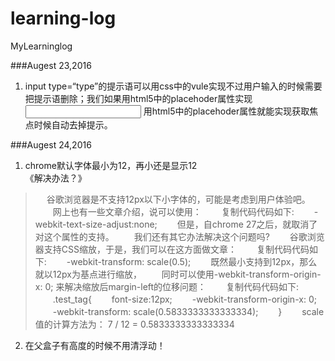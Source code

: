 # learning-log
MyLearninglog

###Augest 23,2016
1. input type=“type”的提示语可以用css中的vule实现不过用户输入的时候需要把提示语删除；我们如果用html5中的placehoder属性实现<input placehoder=""> 用html5中的placehoder属性就能实现获取焦点时候自动去掉提示。  

###Augest 24,2016
1. chrome默认字体最小为12，再小还是显示12  
《解决办法？》  
>　 谷歌浏览器是不支持12px以下小字体的，可能是考虑到用户体验吧。
　　网上也有一些文章介绍，说可以使用：
　　复制代码代码如下:
　　-webkit-text-size-adjust:none;
　　但是，自chrome 27之后，就取消了对这个属性的支持。
　　我们还有其它办法解决这个问题吗?
　　谷歌浏览器支持CSS缩放，于是，我们可以在这方面做文章：
　　复制代码代码如下:
　　-webkit-transform: scale(0.5);
　　既然最小支持到12px，那么就以12px为基点进行缩放，
　　同时可以使用-webkit-transform-origin-x: 0; 来解决缩放后margin-left的位移问题：
　　复制代码代码如下:
　　.test_tag{
　　font-size:12px;
　　-webkit-transform-origin-x: 0;
　　-webkit-transform: scale(0.5833333333333334);
　　}
　　scale值的计算方法为： 7 / 12 = 0.5833333333333334
2. 在父盒子有高度的时候不用清浮动！
